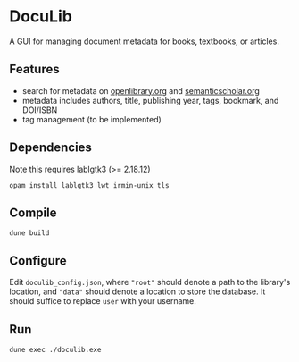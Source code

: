 # DocuLib
A GUI for managing document metadata for books, textbooks, or articles.

## Features
* search for metadata on [openlibrary.org](https://openlibrary.org/) and [semanticscholar.org](https://www.semanticscholar.org/)
* metadata includes authors, title, publishing year, tags, bookmark, and DOI/ISBN
* tag management (to be implemented)

## Dependencies
Note this requires lablgtk3 (>= 2.18.12)
```
opam install lablgtk3 lwt irmin-unix tls
```

## Compile
```
dune build
```

## Configure
Edit `doculib_config.json`, where `"root"` should denote a path to the library's location, and `"data"` should denote a location to store the  database. It should suffice to replace `user` with your username.

## Run
```
dune exec ./doculib.exe
```